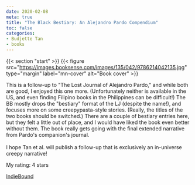 ```yaml
---
date: 2020-02-08
meta: true
title: "The Black Bestiary: An Alejandro Pardo Compendium"
toc: false
categories:
- Budjette Tan
- books
---
```


{{< section "start" >}}
{{< figure src="https://images.booksense.com/images/135/042/9786214042135.jpg" type="margin" label="mn-cover" alt="Book cover" >}}

This is a follow-up to "The Lost Journal of Alejandro Pardo," and while both are good, I enjoyed this one more. (Unfortunately neither is available in the US, and even finding Filipino books in the Philippines can be difficult!) The BB mostly drops the "bestiary" format of the LJ (despite the name!), and focuses more on some creepypasta-style stories. (Really, the titles of the two books should be switched.) There are a couple of bestiary entries here, but they felt a little out of place, and I would have liked the book even better without them. The book really gets going with the final extended narrative from Pardo's companion's journal. <br /><br />I hope Tan et al. will publish a follow-up that is exclusively an in-universe creepy narrative!

My rating: 4 stars  

[IndieBound](https://www.indiebound.org/book/9786214042135)
